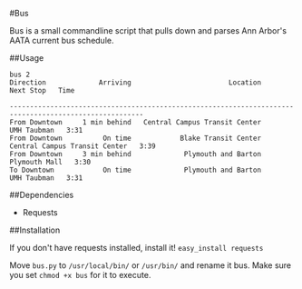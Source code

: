 #Bus

Bus is a small commandline script that pulls down and parses Ann Arbor's AATA current bus schedule.

##Usage

    bus 2
    Direction             Arriving                        Location                       Next Stop   Time 

    -------------------------------------------------------------------------------------------------------
    From Downtown     1 min behind   Central Campus Transit Center                     UMH Taubman   3:31
    From Downtown          On time            Blake Transit Center   Central Campus Transit Center   3:39
    From Downtown     3 min behind             Plymouth and Barton                   Plymouth Mall   3:30
    To Downtown            On time             Plymouth and Barton                     UMH Taubman   3:31

##Dependencies

- Requests

##Installation

If you don't have requests installed, install it! `easy_install requests`

Move `bus.py` to `/usr/local/bin/` or `/usr/bin/` and rename it bus.  Make sure you set `chmod +x bus` for it to execute.
